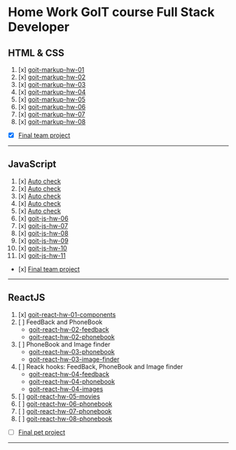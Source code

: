 # Home Work GoIT course Full Stack Developer   

## HTML & CSS

01. [x] [goit-markup-hw-01](https://github.com/savchyndd/goit-markup-hw-01)
02. [x] [goit-markup-hw-02](https://github.com/savchyndd/goit-markup-hw-02)
03. [x] [goit-markup-hw-03](https://github.com/savchyndd/goit-markup-hw-03)
04. [x] [goit-markup-hw-04](https://github.com/savchyndd/goit-markup-hw-04)
05. [x] [goit-markup-hw-05](https://github.com/savchyndd/goit-markup-hw-05)
06. [x] [goit-markup-hw-06](https://github.com/savchyndd/goit-markup-hw-06)
07. [x] [goit-markup-hw-07](https://github.com/savchyndd/goit-markup-hw-07)
08. [x] [goit-markup-hw-08](https://github.com/savchyndd/goit-markup-hw-08)
- [x] [Final team project](https://github.com/savchyndd/team-project-ic)
---


## JavaScript

01. [x] [Auto check]()
02. [x] [Auto check]()
03. [x] [Auto check]()
04. [x] [Auto check]()
05. [x] [Auto check]()
06. [x] [goit-js-hw-06](https://github.com/savchyndd/goit-js-hw-06)
07. [x] [goit-js-hw-07](https://github.com/savchyndd/goit-js-hw-07)
08. [x] [goit-js-hw-08](https://github.com/savchyndd/goit-js-hw-08)
09. [x] [goit-js-hw-09](https://github.com/savchyndd/goit-js-hw-09)
10. [x] [goit-js-hw-10](https://github.com/savchyndd/goit-js-hw-10)
11. [x] [goit-js-hw-11](https://github.com/savchyndd/goit-js-hw-11)
- [х] [Final team project]()
---


## ReactJS

01. [x] [goit-react-hw-01-components](https://github.com/savchyndd/goit-react-hw-01-components)
02. [ ] FeedBack and PhoneBook
    - [goit-react-hw-02-feedback](https://github.com/savchyndd/goit-react-hw-02-feedback)
    - [goit-react-hw-02-phonebook](https://github.com/savchyndd/goit-react-hw-02-phonebook)
03. [ ] PhoneBook and Image finder
    - [goit-react-hw-03-phonebook](https://github.com/savchyndd/goit-react-hw-03-phonebook)
    - [goit-react-hw-03-image-finder](https://github.com/savchyndd/goit-react-hw-03-image-finder)
04. [ ] Reack hooks: FeedBack, PhoneBook and Image finder
    - [goit-react-hw-04-feedback](https://github.com/savchyndd/goit-react-hw-04-feedback)
    - [goit-react-hw-04-phonebook](https://github.com/savchyndd/goit-react-hw-04-phonebook)
    - [goit-react-hw-04-images](https://github.com/savchyndd/goit-react-hw-04-images)
05. [ ] [goit-react-hw-05-movies](https://github.com/savchyndd/goit-react-hw-05-movies)
06. [ ] [goit-react-hw-06-phonebook](https://github.com/savchyndd/goit-react-hw-06-phonebook)
07. [ ] [goit-react-hw-07-phonebook](https://github.com/savchyndd/goit-react-hw-07-phonebook)
08. [ ] [goit-react-hw-08-phonebook](https://github.com/savchyndd/goit-react-hw-08-phonebook)
- [ ] [Final pet project]()
---
